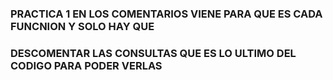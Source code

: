 ### PRACTICA 1 EN LOS COMENTARIOS VIENE PARA QUE ES CADA FUNCNION Y SOLO HAY QUE

### DESCOMENTAR LAS CONSULTAS QUE ES LO ULTIMO DEL CODIGO PARA PODER VERLAS
